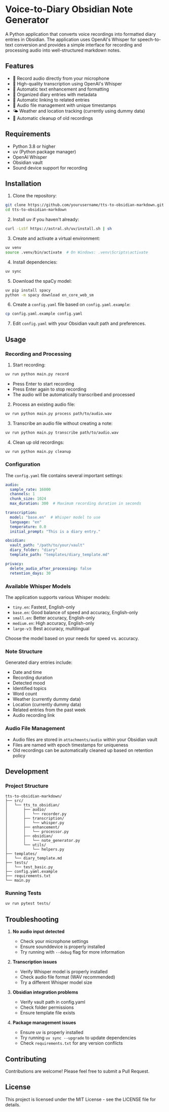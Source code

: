 # Voice-to-Diary Obsidian Note Generator

A Python application that converts voice recordings into formatted diary entries in Obsidian. The application uses OpenAI's Whisper for speech-to-text conversion and provides a simple interface for recording and processing audio into well-structured markdown notes.

## Features

- 🎤 Record audio directly from your microphone
- 🎯 High-quality transcription using OpenAI's Whisper
- 📝 Automatic text enhancement and formatting
- 📅 Organized diary entries with metadata
- 🔗 Automatic linking to related entries
- 🎵 Audio file management with unique timestamps
- 🌤️ Weather and location tracking (currently using dummy data)
- 🔄 Automatic cleanup of old recordings

## Requirements

- Python 3.8 or higher
- uv (Python package manager)
- OpenAI Whisper
- Obsidian vault
- Sound device support for recording

## Installation

1. Clone the repository:

```bash
git clone https://github.com/yourusername/tts-to-obsidian-markdown.git
cd tts-to-obsidian-markdown
```

2. Install uv if you haven't already:

```bash
curl -LsSf https://astral.sh/uv/install.sh | sh
```

3. Create and activate a virtual environment:

```bash
uv venv
source .venv/bin/activate  # On Windows: .venv\Scripts\activate
```

4. Install dependencies:

```bash
uv sync
```

5. Download the spaCy model:

```bash
uv pip install spacy
python -m spacy download en_core_web_sm
```

6. Create a `config.yaml` file based on `config.yaml.example`:

```bash
cp config.yaml.example config.yaml
```

7. Edit `config.yaml` with your Obsidian vault path and preferences.

## Usage

### Recording and Processing

1. Start recording:

```bash
uv run python main.py record
```

- Press Enter to start recording
- Press Enter again to stop recording
- The audio will be automatically transcribed and processed

2. Process an existing audio file:

```bash
uv run python main.py process path/to/audio.wav
```

3. Transcribe an audio file without creating a note:

```bash
uv run python main.py transcribe path/to/audio.wav
```

4. Clean up old recordings:

```bash
uv run python main.py cleanup
```

### Configuration

The `config.yaml` file contains several important settings:

```yaml
audio:
  sample_rate: 16000
  channels: 1
  chunk_size: 1024
  max_duration: 300  # Maximum recording duration in seconds

transcription:
  model: "base.en"  # Whisper model to use
  language: "en"
  temperature: 0.0
  initial_prompt: "This is a diary entry."

obsidian:
  vault_path: "/path/to/your/vault"
  diary_folder: "diary"
  template_path: "templates/diary_template.md"

privacy:
  delete_audio_after_processing: false
  retention_days: 30
```

### Available Whisper Models

The application supports various Whisper models:

- `tiny.en`: Fastest, English-only
- `base.en`: Good balance of speed and accuracy, English-only
- `small.en`: Better accuracy, English-only
- `medium.en`: High accuracy, English-only
- `large-v3`: Best accuracy, multilingual

Choose the model based on your needs for speed vs. accuracy.

### Note Structure

Generated diary entries include:

- Date and time
- Recording duration
- Detected mood
- Identified topics
- Word count
- Weather (currently dummy data)
- Location (currently dummy data)
- Related entries from the past week
- Audio recording link

### Audio File Management

- Audio files are stored in `attachments/audio` within your Obsidian vault
- Files are named with epoch timestamps for uniqueness
- Old recordings can be automatically cleaned up based on retention policy

## Development

### Project Structure

```
tts-to-obsidian-markdown/
├── src/
│   └── tts_to_obsidian/
│       ├── audio/
│       │   └── recorder.py
│       ├── transcription/
│       │   └── whisper.py
│       ├── enhancement/
│       │   └── processor.py
│       ├── obsidian/
│       │   └── note_generator.py
│       └── utils/
│           └── helpers.py
├── templates/
│   └── diary_template.md
├── tests/
│   └── test_basic.py
├── config.yaml.example
├── requirements.txt
└── main.py
```

### Running Tests

```bash
uv run pytest tests/
```

## Troubleshooting

1. **No audio input detected**
   - Check your microphone settings
   - Ensure sounddevice is properly installed
   - Try running with `--debug` flag for more information

2. **Transcription issues**
   - Verify Whisper model is properly installed
   - Check audio file format (WAV recommended)
   - Try a different Whisper model size

3. **Obsidian integration problems**
   - Verify vault path in config.yaml
   - Check folder permissions
   - Ensure template file exists

4. **Package management issues**
   - Ensure uv is properly installed
   - Try running `uv sync --upgrade` to update dependencies
   - Check `requirements.txt` for any version conflicts

## Contributing

Contributions are welcome! Please feel free to submit a Pull Request.

## License

This project is licensed under the MIT License - see the LICENSE file for details.
